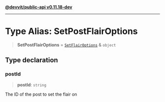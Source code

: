 [**@devvit/public-api v0.11.18-dev**](../../README.md)

---

# Type Alias: SetPostFlairOptions

> **SetPostFlairOptions** = [`SetFlairOptions`](SetFlairOptions.md) & `object`

## Type declaration

### postId

> **postId**: `string`

The ID of the post to set the flair on
